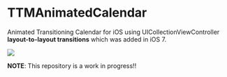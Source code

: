 TTMAnimatedCalendar
===================

Animated Transitioning Calendar for iOS using UICollectionViewController **layout-to-layout transitions** which was added in iOS 7.

![](https://github.com/shu223/TTMAnimatedCalendar/blob/master/TTMCalendar2.gif?raw=true)

**NOTE**: This repository is a work in progress!!
